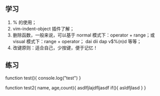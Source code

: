 ## 学习

1. % 的使用；
2. vim-indent-object 插件了解；
3. 删除函数，一般来说，可以基于 normal 模式下：operator + range；或 visual 模式下：range + operator； dai dii dap v$%(n)d 等等；
4. 改键原则：适合自己，少按键，便于记忆！

## 练习

function test(){
console.log("test")
}

function test2(
name,
age,count){
asdlfjlajdfljasdf
if(){
asldfjlasd
}
}
